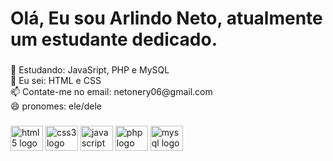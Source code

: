 <h1 align="left">Olá, Eu sou Arlindo Neto, atualmente um estudante dedicado.</h1>

###

<p align="left">🌱 Estudando: JavaSript, PHP e MySQL<br> 📓 Eu sei:  HTML e CSS<br>📫 Contate-me no email: netonery06@gmail.com<br>😄 pronomes: ele/dele</p>

###

<div align="left">
  <img src="https://cdn.jsdelivr.net/gh/devicons/devicon/icons/html5/html5-original.svg" height="40" width="52" alt="html5 logo"  />
  <img src="https://cdn.jsdelivr.net/gh/devicons/devicon/icons/css3/css3-original.svg" height="40" width="52" alt="css3 logo"  />
  <img src="https://cdn.jsdelivr.net/gh/devicons/devicon/icons/javascript/javascript-plain.svg" height="40" width="52" alt="javascript logo"  />
  <img src="https://cdn.jsdelivr.net/gh/devicons/devicon/icons/php/php-original.svg" height="40" width="52" alt="php logo"  />
  <img src="https://cdn.jsdelivr.net/gh/devicons/devicon/icons/mysql/mysql-plain.svg" height="40" width="52" alt="mysql logo"  />
</div>

